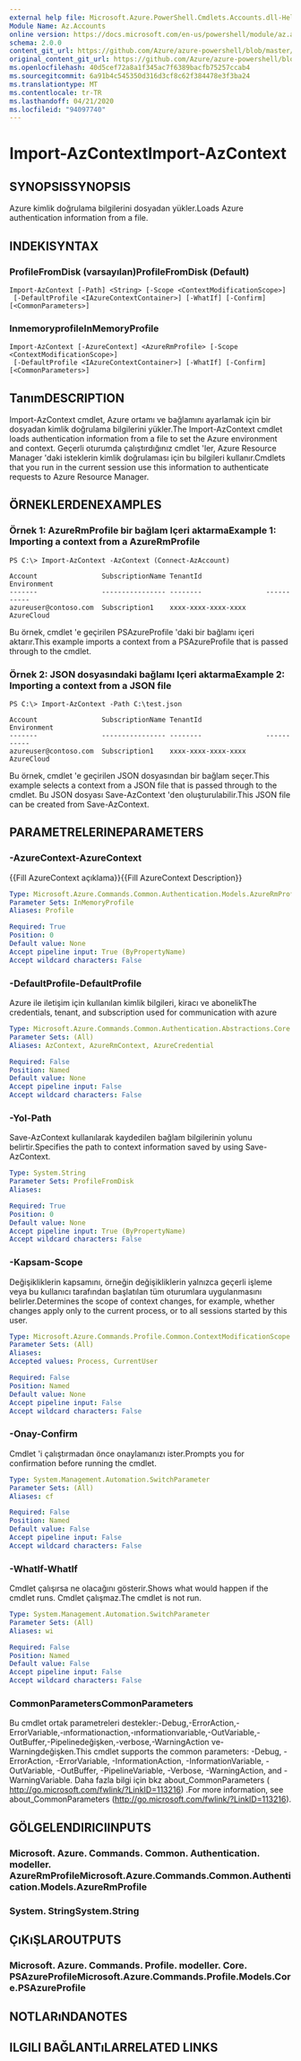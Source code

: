 ```yaml
---
external help file: Microsoft.Azure.PowerShell.Cmdlets.Accounts.dll-Help.xml
Module Name: Az.Accounts
online version: https://docs.microsoft.com/en-us/powershell/module/az.accounts/import-azcontext
schema: 2.0.0
content_git_url: https://github.com/Azure/azure-powershell/blob/master/src/Accounts/Accounts/help/Import-AzContext.md
original_content_git_url: https://github.com/Azure/azure-powershell/blob/master/src/Accounts/Accounts/help/Import-AzContext.md
ms.openlocfilehash: 40d5cef72a8a1f345ac7f6389bacfb75257ccab4
ms.sourcegitcommit: 6a91b4c545350d316d3cf8c62f384478e3f3ba24
ms.translationtype: MT
ms.contentlocale: tr-TR
ms.lasthandoff: 04/21/2020
ms.locfileid: "94097740"
---
```

# <span data-ttu-id="04e11-101">Import-AzContext</span><span class="sxs-lookup"><span data-stu-id="04e11-101">Import-AzContext</span></span>

## <span data-ttu-id="04e11-102">SYNOPSIS</span><span class="sxs-lookup"><span data-stu-id="04e11-102">SYNOPSIS</span></span>
<span data-ttu-id="04e11-103">Azure kimlik doğrulama bilgilerini dosyadan yükler.</span><span class="sxs-lookup"><span data-stu-id="04e11-103">Loads Azure authentication information from a file.</span></span>

## <span data-ttu-id="04e11-104">INDEKI</span><span class="sxs-lookup"><span data-stu-id="04e11-104">SYNTAX</span></span>

### <span data-ttu-id="04e11-105">ProfileFromDisk (varsayılan)</span><span class="sxs-lookup"><span data-stu-id="04e11-105">ProfileFromDisk (Default)</span></span>
```
Import-AzContext [-Path] <String> [-Scope <ContextModificationScope>]
 [-DefaultProfile <IAzureContextContainer>] [-WhatIf] [-Confirm] [<CommonParameters>]
```

### <span data-ttu-id="04e11-106">Inmemoryprofile</span><span class="sxs-lookup"><span data-stu-id="04e11-106">InMemoryProfile</span></span>
```
Import-AzContext [-AzureContext] <AzureRmProfile> [-Scope <ContextModificationScope>]
 [-DefaultProfile <IAzureContextContainer>] [-WhatIf] [-Confirm] [<CommonParameters>]
```

## <span data-ttu-id="04e11-107">Tanım</span><span class="sxs-lookup"><span data-stu-id="04e11-107">DESCRIPTION</span></span>
<span data-ttu-id="04e11-108">Import-AzContext cmdlet, Azure ortamı ve bağlamını ayarlamak için bir dosyadan kimlik doğrulama bilgilerini yükler.</span><span class="sxs-lookup"><span data-stu-id="04e11-108">The Import-AzContext cmdlet loads authentication information from a file to set the Azure environment and context.</span></span>
<span data-ttu-id="04e11-109">Geçerli oturumda çalıştırdığınız cmdlet 'ler, Azure Resource Manager 'daki isteklerin kimlik doğrulaması için bu bilgileri kullanır.</span><span class="sxs-lookup"><span data-stu-id="04e11-109">Cmdlets that you run in the current session use this information to authenticate requests to Azure Resource Manager.</span></span>

## <span data-ttu-id="04e11-110">ÖRNEKLERDEN</span><span class="sxs-lookup"><span data-stu-id="04e11-110">EXAMPLES</span></span>

### <span data-ttu-id="04e11-111">Örnek 1: AzureRmProfile bir bağlam Içeri aktarma</span><span class="sxs-lookup"><span data-stu-id="04e11-111">Example 1: Importing a context from a AzureRmProfile</span></span>
```
PS C:\> Import-AzContext -AzContext (Connect-AzAccount)

Account                SubscriptionName TenantId                Environment
-------                ---------------- --------                -----------
azureuser@contoso.com  Subscription1    xxxx-xxxx-xxxx-xxxx     AzureCloud
```

<span data-ttu-id="04e11-112">Bu örnek, cmdlet 'e geçirilen PSAzureProfile 'daki bir bağlamı içeri aktarır.</span><span class="sxs-lookup"><span data-stu-id="04e11-112">This example imports a context from a PSAzureProfile that is passed through to the cmdlet.</span></span>

### <span data-ttu-id="04e11-113">Örnek 2: JSON dosyasındaki bağlamı Içeri aktarma</span><span class="sxs-lookup"><span data-stu-id="04e11-113">Example 2: Importing a context from a JSON file</span></span>
```
PS C:\> Import-AzContext -Path C:\test.json

Account                SubscriptionName TenantId                Environment
-------                ---------------- --------                -----------
azureuser@contoso.com  Subscription1    xxxx-xxxx-xxxx-xxxx     AzureCloud
```

<span data-ttu-id="04e11-114">Bu örnek, cmdlet 'e geçirilen JSON dosyasından bir bağlam seçer.</span><span class="sxs-lookup"><span data-stu-id="04e11-114">This example selects a context from a JSON file that is passed through to the cmdlet.</span></span> <span data-ttu-id="04e11-115">Bu JSON dosyası Save-AzContext 'den oluşturulabilir.</span><span class="sxs-lookup"><span data-stu-id="04e11-115">This JSON file can be created from Save-AzContext.</span></span>

## <span data-ttu-id="04e11-116">PARAMETRELERINE</span><span class="sxs-lookup"><span data-stu-id="04e11-116">PARAMETERS</span></span>

### <span data-ttu-id="04e11-117">-AzureContext</span><span class="sxs-lookup"><span data-stu-id="04e11-117">-AzureContext</span></span>
<span data-ttu-id="04e11-118">{{Fill AzureContext açıklama}}</span><span class="sxs-lookup"><span data-stu-id="04e11-118">{{Fill AzureContext Description}}</span></span>

```yaml
Type: Microsoft.Azure.Commands.Common.Authentication.Models.AzureRmProfile
Parameter Sets: InMemoryProfile
Aliases: Profile

Required: True
Position: 0
Default value: None
Accept pipeline input: True (ByPropertyName)
Accept wildcard characters: False
```

### <span data-ttu-id="04e11-119">-DefaultProfile</span><span class="sxs-lookup"><span data-stu-id="04e11-119">-DefaultProfile</span></span>
<span data-ttu-id="04e11-120">Azure ile iletişim için kullanılan kimlik bilgileri, kiracı ve abonelik</span><span class="sxs-lookup"><span data-stu-id="04e11-120">The credentials, tenant, and subscription used for communication with azure</span></span>

```yaml
Type: Microsoft.Azure.Commands.Common.Authentication.Abstractions.Core.IAzureContextContainer
Parameter Sets: (All)
Aliases: AzContext, AzureRmContext, AzureCredential

Required: False
Position: Named
Default value: None
Accept pipeline input: False
Accept wildcard characters: False
```

### <span data-ttu-id="04e11-121">-Yol</span><span class="sxs-lookup"><span data-stu-id="04e11-121">-Path</span></span>
<span data-ttu-id="04e11-122">Save-AzContext kullanılarak kaydedilen bağlam bilgilerinin yolunu belirtir.</span><span class="sxs-lookup"><span data-stu-id="04e11-122">Specifies the path to context information saved by using Save-AzContext.</span></span>

```yaml
Type: System.String
Parameter Sets: ProfileFromDisk
Aliases:

Required: True
Position: 0
Default value: None
Accept pipeline input: True (ByPropertyName)
Accept wildcard characters: False
```

### <span data-ttu-id="04e11-123">-Kapsam</span><span class="sxs-lookup"><span data-stu-id="04e11-123">-Scope</span></span>
<span data-ttu-id="04e11-124">Değişikliklerin kapsamını, örneğin değişikliklerin yalnızca geçerli işleme veya bu kullanıcı tarafından başlatılan tüm oturumlara uygulanmasını belirler.</span><span class="sxs-lookup"><span data-stu-id="04e11-124">Determines the scope of context changes, for example, whether changes apply only to the current process, or to all sessions started by this user.</span></span>

```yaml
Type: Microsoft.Azure.Commands.Profile.Common.ContextModificationScope
Parameter Sets: (All)
Aliases:
Accepted values: Process, CurrentUser

Required: False
Position: Named
Default value: None
Accept pipeline input: False
Accept wildcard characters: False
```

### <span data-ttu-id="04e11-125">-Onay</span><span class="sxs-lookup"><span data-stu-id="04e11-125">-Confirm</span></span>
<span data-ttu-id="04e11-126">Cmdlet 'i çalıştırmadan önce onaylamanızı ister.</span><span class="sxs-lookup"><span data-stu-id="04e11-126">Prompts you for confirmation before running the cmdlet.</span></span>

```yaml
Type: System.Management.Automation.SwitchParameter
Parameter Sets: (All)
Aliases: cf

Required: False
Position: Named
Default value: False
Accept pipeline input: False
Accept wildcard characters: False
```

### <span data-ttu-id="04e11-127">-WhatIf</span><span class="sxs-lookup"><span data-stu-id="04e11-127">-WhatIf</span></span>
<span data-ttu-id="04e11-128">Cmdlet çalışırsa ne olacağını gösterir.</span><span class="sxs-lookup"><span data-stu-id="04e11-128">Shows what would happen if the cmdlet runs.</span></span> <span data-ttu-id="04e11-129">Cmdlet çalışmaz.</span><span class="sxs-lookup"><span data-stu-id="04e11-129">The cmdlet is not run.</span></span>

```yaml
Type: System.Management.Automation.SwitchParameter
Parameter Sets: (All)
Aliases: wi

Required: False
Position: Named
Default value: False
Accept pipeline input: False
Accept wildcard characters: False
```

### <span data-ttu-id="04e11-130">CommonParameters</span><span class="sxs-lookup"><span data-stu-id="04e11-130">CommonParameters</span></span>
<span data-ttu-id="04e11-131">Bu cmdlet ortak parametreleri destekler:-Debug,-ErrorAction,-ErrorVariable,-ınformationaction,-ınformationvariable,-OutVariable,-OutBuffer,-Pipelinedeğişken,-verbose,-WarningAction ve-Warningdeğişken.</span><span class="sxs-lookup"><span data-stu-id="04e11-131">This cmdlet supports the common parameters: -Debug, -ErrorAction, -ErrorVariable, -InformationAction, -InformationVariable, -OutVariable, -OutBuffer, -PipelineVariable, -Verbose, -WarningAction, and -WarningVariable.</span></span> <span data-ttu-id="04e11-132">Daha fazla bilgi için bkz about_CommonParameters ( http://go.microsoft.com/fwlink/?LinkID=113216) .</span><span class="sxs-lookup"><span data-stu-id="04e11-132">For more information, see about_CommonParameters (http://go.microsoft.com/fwlink/?LinkID=113216).</span></span>

## <span data-ttu-id="04e11-133">GÖLGELENDIRICI</span><span class="sxs-lookup"><span data-stu-id="04e11-133">INPUTS</span></span>

### <span data-ttu-id="04e11-134">Microsoft. Azure. Commands. Common. Authentication. modeller. AzureRmProfile</span><span class="sxs-lookup"><span data-stu-id="04e11-134">Microsoft.Azure.Commands.Common.Authentication.Models.AzureRmProfile</span></span>

### <span data-ttu-id="04e11-135">System. String</span><span class="sxs-lookup"><span data-stu-id="04e11-135">System.String</span></span>

## <span data-ttu-id="04e11-136">ÇıKıŞLAR</span><span class="sxs-lookup"><span data-stu-id="04e11-136">OUTPUTS</span></span>

### <span data-ttu-id="04e11-137">Microsoft. Azure. Commands. Profile. modeller. Core. PSAzureProfile</span><span class="sxs-lookup"><span data-stu-id="04e11-137">Microsoft.Azure.Commands.Profile.Models.Core.PSAzureProfile</span></span>

## <span data-ttu-id="04e11-138">NOTLARıNDA</span><span class="sxs-lookup"><span data-stu-id="04e11-138">NOTES</span></span>

## <span data-ttu-id="04e11-139">ILGILI BAĞLANTıLAR</span><span class="sxs-lookup"><span data-stu-id="04e11-139">RELATED LINKS</span></span>
